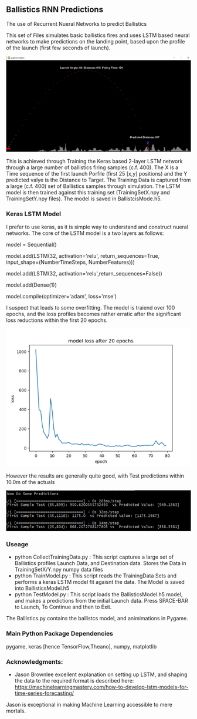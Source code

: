 ## Ballistics RNN Predictions  ##
The use of Recurrent Nueral Networks to predict Ballistics 

This set of Files simulates basic ballistics fires and uses LSTM based neural networks to make predictions on the landing point, based upon the profile of the launch (first few seconds of launch).  

![picture alt](https://github.com/JulesVerny/BallisticsRNNPredictions/blob/master/BallisticsPic.PNG "Ballistics Picture")

This is achieved through Training the Keras based 2-layer LSTM network through a large number of ballistics firing samples (c.f. 400).  The X is a Time sequence of the first launch Porfile (first 25 [x,y] positions)  and the Y predicted valye is the Distance to Target. The Training Data is captured from a large (c.f. 400) set of Ballistics samples through simulation. The LSTM model is then trained against this training set (TrainingSetX.npy and TrainingSetY.npy files).  The model is saved in BallistcisMode.h5.  

### Keras LSTM Model ###
I prefer to use keras, as it is simple way to understand and construct nueral networks. 
The core of the LSTM model is a two layers as follows:

model = Sequential()

model.add(LSTM(32, activation='relu', return_sequences=True, input_shape=(NumberTimeSteps, NumberFeatures)))

model.add(LSTM(32, activation='relu',return_sequences=False))  

model.add(Dense(1))

model.compile(optimizer='adam', loss='mse')

I suspect that leads to some overfitting.  The model is traiend over 100 epochs, and the loss profiles becomes rather erratic after the significant loss reductions within the first 20 epochs. 


![picture alt](https://github.com/JulesVerny/BallisticsRNNPredictions/blob/master/TrainingLoss.png "Loss Profile")

However the results are generally quite good, with Test predictions within 10.0m of the actuals

![picture alt](https://github.com/JulesVerny/BallisticsRNNPredictions/blob/master/SomePredictions.PNG "Loss Profile")

### Useage ###
* python CollectTrainingData.py   : This script captures a large set of Ballistics profiles Launch Data, and Destination data. Stores the Data in TrainingSetX/Y.npy numpy data files
* python TrainModel.py  : This script reads the TrainingData Sets and performs a keras LSTM model fit agaisnt the data. The Model is saved into BallisticsModel.h5 
* python TestModel.py   : This script loads the  BallisticsModel.h5 model, and makes a predictions from the initial Launch data. Press SPACE-BAR to Launch, To Continue and then to Exit. 

The Ballistics.py contains the ballistcs model, and animimations in Pygame. 

### Main Python Package Dependencies ###
pygame, keras [hence TensorFlow,Theano], numpy, matplotlib

### Acknowledgments: ###
* Jason Brownlee excellent explanation on setting up LSTM, and shaping the data to the required format is described here: 
 https://machinelearningmastery.com/how-to-develop-lstm-models-for-time-series-forecasting/

Jason is exceptional in making Machine Learning accessible to mere mortals.
